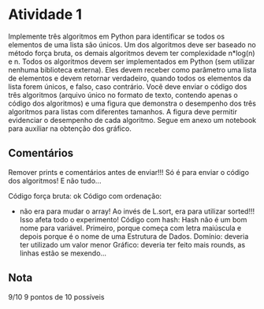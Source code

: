 # Atividade 1

Implemente três algoritmos em Python para identificar se todos os elementos de uma lista são únicos. Um dos algoritmos deve ser baseado no método força bruta, os demais algoritmos devem ter complexidade n*log(n) e n. Todos os algoritmos devem ser implementados em Python (sem utilizar nenhuma biblioteca externa). Eles devem receber como parâmetro uma lista de elementos e devem retornar verdadeiro, quando todos os elementos da lista forem únicos, e falso, caso contrário. Você deve enviar o código dos três algoritmos (arquivo único no formato de texto, contendo apenas o código dos algoritmos) e uma figura que demonstra o desempenho dos três algoritmos para listas com diferentes tamanhos. A figura deve permitir evidenciar o desempenho de cada algoritmo. Segue em anexo um notebook para auxiliar na obtenção dos gráfico.

## Comentários

Remover prints e comentários antes de enviar!!!
Só é para enviar o código dos algoritmos! E não tudo...

Código força bruta: ok
Código com ordenação: 
   - não era para mudar o array! Ao invés de L.sort, era para utilizar sorted!!!  Isso afeta todo o experimento!
Código com hash: Hash não é um bom nome para variável. Primeiro, porque começa com letra maiúscula e depois porque é o nome de uma Estrutura de Dados.
Domínio: deveria ter utilizado um valor menor
Gráfico: deveria ter feito mais rounds, as linhas estão se mexendo...

## Nota

9/10
9 pontos de 10 possíveis
